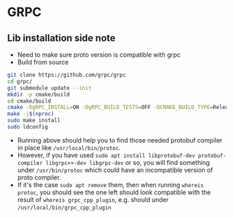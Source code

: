 # GRPC

## Lib installation side note

- Need to make sure proto version is compatible with grpc
- Build from source

```bash
git clone https://github.com/grpc/grpc
cd grpc/
git submodule update --init
mkdir -p cmake/build
cd cmake/build
cmake -DgRPC_INSTALL=ON -DgRPC_BUILD_TESTS=OFF -DCMAKE_BUILD_TYPE=Release ../..
make -j$(nproc)
sudo make install
sudo ldconfig
```

- Running above should help you to find those needed protobuf compiler in place like `/usr/local/bin/protoc`.
- However, if you have used `sudo apt install libprotobuf-dev protobuf-compiler libgrpc++-dev libgrpc-dev` or so, you will find something under `/usr/bin/protoc` which could have an incompatible version of proto compiler.
- If it's the case `sudo apt remove` them, then when running `whereis protoc`, you should see the one left should look compatible with the result of `whereis grpc_cpp_plugin`, e.g. should under `/usr/local/bin/grpc_cpp_plugin`

